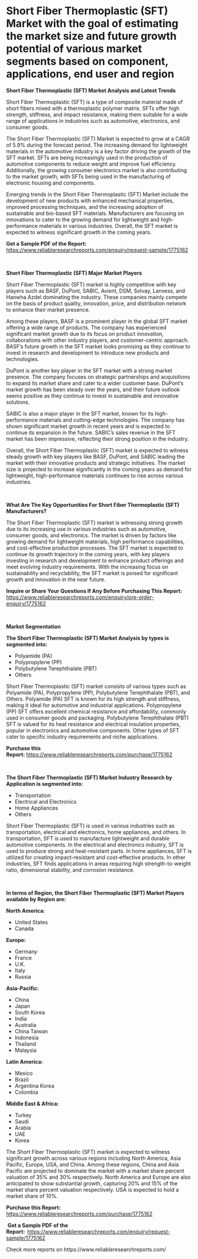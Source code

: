 <p><h1>Short Fiber Thermoplastic (SFT) Market with the goal of estimating the market size and future growth potential of various market segments based on component, applications, end user and region</h1></p><p><strong>Short Fiber Thermoplastic (SFT) Market Analysis and Latest Trends</strong></p>
<p><p>Short Fiber Thermoplastic (SFT) is a type of composite material made of short fibers mixed with a thermoplastic polymer matrix. SFTs offer high strength, stiffness, and impact resistance, making them suitable for a wide range of applications in industries such as automotive, electronics, and consumer goods.</p><p>The Short Fiber Thermoplastic (SFT) Market is expected to grow at a CAGR of 5.9% during the forecast period. The increasing demand for lightweight materials in the automotive industry is a key factor driving the growth of the SFT market. SFTs are being increasingly used in the production of automotive components to reduce weight and improve fuel efficiency. Additionally, the growing consumer electronics market is also contributing to the market growth, with SFTs being used in the manufacturing of electronic housing and components.</p><p>Emerging trends in the Short Fiber Thermoplastic (SFT) Market include the development of new products with enhanced mechanical properties, improved processing techniques, and the increasing adoption of sustainable and bio-based SFT materials. Manufacturers are focusing on innovations to cater to the growing demand for lightweight and high-performance materials in various industries. Overall, the SFT market is expected to witness significant growth in the coming years.</p></p>
<p><strong>Get a Sample PDF of the Report:&nbsp;</strong> <a href="https://www.reliableresearchreports.com/enquiry/request-sample/1775162">https://www.reliableresearchreports.com/enquiry/request-sample/1775162</a></p>
<p>&nbsp;</p>
<p><strong>Short Fiber Thermoplastic (SFT) Major Market Players</strong></p>
<p><p>Short Fiber Thermoplastic (SFT) market is highly competitive with key players such as BASF, DuPont, SABIC, Avient, DSM, Solvay, Lanxess, and Hanwha Azdel dominating the industry. These companies mainly compete on the basis of product quality, innovation, price, and distribution network to enhance their market presence.</p><p>Among these players, BASF is a prominent player in the global SFT market offering a wide range of products. The company has experienced significant market growth due to its focus on product innovation, collaborations with other industry players, and customer-centric approach. BASF’s future growth in the SFT market looks promising as they continue to invest in research and development to introduce new products and technologies.</p><p>DuPont is another key player in the SFT market with a strong market presence. The company focuses on strategic partnerships and acquisitions to expand its market share and cater to a wider customer base. DuPont’s market growth has been steady over the years, and their future outlook seems positive as they continue to invest in sustainable and innovative solutions.</p><p>SABIC is also a major player in the SFT market, known for its high-performance materials and cutting-edge technologies. The company has shown significant market growth in recent years and is expected to continue its expansion in the future. SABIC’s sales revenue in the SFT market has been impressive, reflecting their strong position in the industry.</p><p>Overall, the Short Fiber Thermoplastic (SFT) market is expected to witness steady growth with key players like BASF, DuPont, and SABIC leading the market with their innovative products and strategic initiatives. The market size is projected to increase significantly in the coming years as demand for lightweight, high-performance materials continues to rise across various industries.</p></p>
<p>&nbsp;</p>
<p><strong>What Are The Key Opportunities For Short Fiber Thermoplastic (SFT) Manufacturers?</strong></p>
<p><p>The Short Fiber Thermoplastic (SFT) market is witnessing strong growth due to its increasing use in various industries such as automotive, consumer goods, and electronics. The market is driven by factors like growing demand for lightweight materials, high performance capabilities, and cost-effective production processes. The SFT market is expected to continue its growth trajectory in the coming years, with key players investing in research and development to enhance product offerings and meet evolving industry requirements. With the increasing focus on sustainability and recyclability, the SFT market is poised for significant growth and innovation in the near future.</p></p>
<p><strong>Inquire or Share Your Questions If Any Before Purchasing This Report:</strong> <a href="https://www.reliableresearchreports.com/enquiry/pre-order-enquiry/1775162">https://www.reliableresearchreports.com/enquiry/pre-order-enquiry/1775162</a></p>
<p>&nbsp;</p>
<p><strong>Market Segmentation</strong></p>
<p><strong>The Short Fiber Thermoplastic (SFT) Market Analysis by types is segmented into:</strong></p>
<p><ul><li>Polyamide (PA)</li><li>Polypropylene (PP)</li><li>Polybutylene Terephthalate (PBT)</li><li>Others</li></ul></p>
<p><p>Short Fiber Thermoplastic (SFT) market consists of various types such as Polyamide (PA), Polypropylene (PP), Polybutylene Terephthalate (PBT), and Others. Polyamide (PA) SFT is known for its high strength and stiffness, making it ideal for automotive and industrial applications. Polypropylene (PP) SFT offers excellent chemical resistance and affordability, commonly used in consumer goods and packaging. Polybutylene Terephthalate (PBT) SFT is valued for its heat resistance and electrical insulation properties, popular in electronics and automotive components. Other types of SFT cater to specific industry requirements and niche applications.</p></p>
<p><strong>Purchase this Report:&nbsp;</strong><a href="https://www.reliableresearchreports.com/purchase/1775162">https://www.reliableresearchreports.com/purchase/1775162</a></p>
<p>&nbsp;</p>
<p><strong>The Short Fiber Thermoplastic (SFT) Market Industry Research by Application is segmented into:</strong></p>
<p><ul><li>Transportation</li><li>Electrical and Electronics</li><li>Home Appliances</li><li>Others</li></ul></p>
<p><p>Short Fiber Thermoplastic (SFT) is used in various industries such as transportation, electrical and electronics, home appliances, and others. In transportation, SFT is used to manufacture lightweight and durable automotive components. In the electrical and electronics industry, SFT is used to produce strong and heat-resistant parts. In home appliances, SFT is utilized for creating impact-resistant and cost-effective products. In other industries, SFT finds applications in areas requiring high strength-to-weight ratio, dimensional stability, and corrosion resistance.</p></p>
<p>&nbsp;</p>
<p><strong>In terms of Region, the Short Fiber Thermoplastic (SFT) Market Players available by Region are:</strong></p>
<p>
    <p> <strong> North America: </strong>
        <ul>
            <li>United States</li>
            <li>Canada</li>
        </ul>
        </p> 
    <p> <strong> Europe: </strong>
        <ul>
            <li>Germany</li>
            <li>France</li>
            <li>U.K.</li>
            <li>Italy</li>
            <li>Russia</li>
        </ul>
        </p> 
    <p> <strong> Asia-Pacific: </strong>
        <ul>
            <li>China</li>
            <li>Japan</li>
            <li>South Korea</li>
            <li>India</li>
            <li>Australia</li>
            <li>China Taiwan</li>
            <li>Indonesia</li>
            <li>Thailand</li>
            <li>Malaysia</li>
        </ul>
        </p> 
    <p> <strong> Latin America: </strong>
        <ul>
            <li>Mexico</li>
            <li>Brazil</li>
            <li>Argentina Korea</li>
            <li>Colombia</li>
        </ul>
        </p> 
    <p> <strong> Middle East & Africa: </strong>
        <ul>
            <li>Turkey</li>
            <li>Saudi</li>
            <li>Arabia</li>
            <li>UAE</li>
            <li>Korea</li>
        </ul>
    </p>
    </p>
<p><p>The Short Fiber Thermoplastic (SFT) market is expected to witness significant growth across various regions including North America, Asia Pacific, Europe, USA, and China. Among these regions, China and Asia Pacific are projected to dominate the market with a market share percent valuation of 35% and 30% respectively. North America and Europe are also anticipated to show substantial growth, capturing 20% and 15% of the market share percent valuation respectively. USA is expected to hold a market share of 10%.</p></p>
<p><strong>Purchase this Report: </strong><a href="https://www.reliableresearchreports.com/purchase/1775162">https://www.reliableresearchreports.com/purchase/1775162</a></p>
<p>&nbsp;<strong>Get a Sample PDF of the Report:&nbsp;&nbsp;</strong><a href="https://www.reliableresearchreports.com/enquiry/request-sample/1775162">https://www.reliableresearchreports.com/enquiry/request-sample/1775162</a></p>
<p><strong></strong></p>
<p>Check more reports on https://www.reliableresearchreports.com/</p>